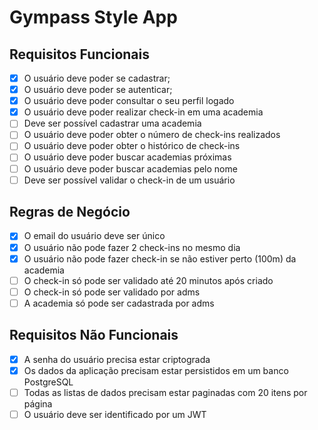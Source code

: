 # Gympass Style App

## Requisitos Funcionais
- [x] O usuário deve poder se cadastrar;
- [x] O usuário deve poder se autenticar;
- [x] O usuário deve poder consultar o seu perfil logado
- [x] O usuário deve poder realizar check-in em uma academia
- [ ] Deve ser possível cadastrar uma academia
- [ ] O usuário deve poder obter o número de check-ins realizados
- [ ] O usuário deve poder obter o histórico de check-ins
- [ ] O usuário deve poder buscar academias próximas
- [ ] O usuário deve poder buscar academias pelo nome
- [ ] Deve ser possível validar o check-in de um usuário

## Regras de Negócio

- [x] O email do usuário deve ser único
- [x] O usuário não pode fazer 2 check-ins no mesmo dia
- [x] O usuário não pode fazer check-in se não estiver perto (100m) da academia
- [ ] O check-in só pode ser validado até 20 minutos após criado
- [ ] O check-in só pode ser validado por adms
- [ ] A academia só pode ser cadastrada por adms

## Requisitos Não Funcionais

- [x] A senha do usuário precisa estar criptograda
- [x] Os dados da aplicação precisam estar persistidos em um banco PostgreSQL
- [ ] Todas as listas de dados precisam estar paginadas com 20 itens por página
- [ ] O usuário deve ser identificado por um JWT